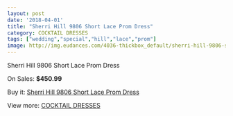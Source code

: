 ```yaml
---
layout: post
date: '2018-04-01'
title: "Sherri Hill 9806 Short Lace Prom Dress"
category: COCKTAIL DRESSES
tags: ["wedding","special","hill","lace","prom"]
image: http://img.eudances.com/4036-thickbox_default/sherri-hill-9806-short-lace-prom-dress.jpg
---
```

Sherri Hill 9806 Short Lace Prom Dress

On Sales: **$450.99**
<a href="https://www.eudances.com/en/cocktail-dresses/1353-sherri-hill-9806-short-lace-prom-dress.html"><amp-img layout="responsive" width="600" height="600" src="//img.eudances.com/4036-thickbox_default/sherri-hill-9806-short-lace-prom-dress.jpg" alt="Sherri Hill 9806 Short Lace Prom Dress 0" /></a>
<a href="https://www.eudances.com/en/cocktail-dresses/1353-sherri-hill-9806-short-lace-prom-dress.html"><amp-img layout="responsive" width="600" height="600" src="//img.eudances.com/4037-thickbox_default/sherri-hill-9806-short-lace-prom-dress.jpg" alt="Sherri Hill 9806 Short Lace Prom Dress 1" /></a>

Buy it: [Sherri Hill 9806 Short Lace Prom Dress](https://www.eudances.com/en/cocktail-dresses/1353-sherri-hill-9806-short-lace-prom-dress.html "Sherri Hill 9806 Short Lace Prom Dress")

View more: [COCKTAIL DRESSES](https://www.eudances.com/en/14-cocktail-dresses "COCKTAIL DRESSES")